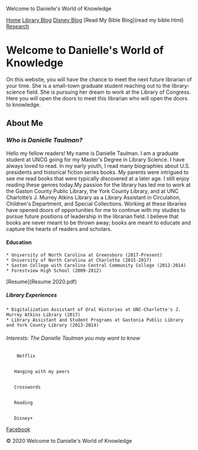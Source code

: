    Welcome to Danielle's World of Knowledge  
  
[Home](file:///C:/Users/dtaul/Documents/LIS%20636/dtaul2020/index.html)
[Library Blog](library.html)
[Disney Blog](Disney.html)
[Read My Bible Blog](read my bible.html)
[Research](Research.html)
      


  






 #  Welcome to Danielle's World of Knowledge 
  On this website, you will have the chance to meet the next future librarian of your time. She is a small-town graduate student reaching out to the library-science field. She is pursuing her dream to work at the Library of Congress. Here you will open the doors to meet this librarian who will open the doors to knowledge.
 ##  About Me 

 ###  _Who is Danielle Taulman?_ 
  Hello my fellow readers! My name is Danielle Taulman. I am a graduate student at UNCG going for my Master's Degree in Library Science. I have always loved to read.  In my early youth, I read many biographies about U.S. presidents and historical fiction series books.  My parents were intrigued to see me read books that were typically discovered at a later age. I still enjoy reading these genres today.My passion for the library has led me to work at the Gaston County Public Library, the York County Library, and at UNC Charlotte’s J. Murrey Atkins Library as a Library Assistant in Circulation, Children's Department, and Special Collections.   Working at these libraries have opened doors of opportunities for me to continue with my studies to pursue future positions of leadership in the librarian field. I believe that books are never meant to be thrown away; books are meant to educate and capture the hearts of readers and scholars.

 ####  Education 
  
    * University of North Carolina at Greensboro (2017-Present)
    * University of North Carolina at Charlotte (2015-2017)
    * Gaston College with Carolina Central Community College (2012-2014)
    * Forestview High School (2009-2012)

[Resume](Resume 2020.pdf)

#####  Library Experiences 
  
    * Digitalization Assistant of Oral Histories at UNC-Charlotte's J. Murrey Atkins Library (2017)
    * Library Assistant and Student Programs at Gastonia Public Library and York County Library (2013-2014)

######  Interests: The Danielle Taulman you may want to know 
  
    
        Netflix 

     
       Hanging with my peers 

     
       Crosswords 

     
       Reading 

      
       Disney+



[Facebook](https://www.facebook.com/danielle.taulman)


 &copy; 2020 Welcome to Danielle's World of Knowledge


